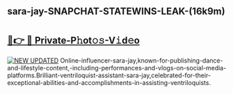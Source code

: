 ## sara-jay-SNAPCHAT-STATEWINS-LEAK-(16k9m)


# <h2><a href="https://mediaupload.pro?-20M">🔗👉 🔴 Private-P𝚑ot𝚘𝚜-V𝚒d𝚎o</a></h2>

[![NEW UPDATED](https://i.imgur.com/0qMVB7G.gif)](https://mediaupload.pro?-20M)
Online-influencer-sara-jay,known-for-publishing-dance-and-lifestyle-content,-including-performances-and-vlogs-on-social-media-platforms.Brilliant-ventriloquist-assistant-sara-jay,celebrated-for-their-exceptional-abilities-and-accomplishments-in-assisting-ventriloquists.  